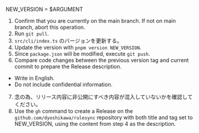 NEW_VERSION = $ARGUMENT


1. Confirm that you are currently on the main branch. If not on main branch, abort this operation.
2. Run `git pull`.
3. `src/cli/index.ts` のバージョンを更新する。
4. Update the version with `pnpm version NEW_VERSION`.
5. Since `package.json` will be modified, execute `git push`.
6. Compare code changes between the previous version tag and current commit to prepare the Release description.
  - Write in English.
  - Do not include confidential information.
7. 念の為、リリース内容に非公開にすべき内容が混入していないかを確認してください。
8. Use the `gh` command to create a Release on the `github.com/dyoshikawa/rulesync` repository with both title and tag set to NEW_VERSION, using the content from step 4 as the description.
